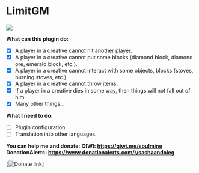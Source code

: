 # LimitGM
[![](https://poggit.pmmp.io/SashaStr/LimitGM)](https://poggit.pmmp.io/p/LimitGM)

__What can this plugin do:__
- [x] A player in a creative cannot hit another player.
- [x] A player in a creative cannot put some blocks (diamond block, diamond ore, emerald block, etc.).
- [x] A player in a creative cannot interact with some objects, blocks (stoves, burning stoves, etc.).
- [x] A player in a creative cannot throw items.
- [x] If a player in a creative dies in some way, then things will not fall out of him.
- [x] Many other things...

__What I need to do:__
- [ ] Plugin configuration.
- [ ] Translation into other languages.

__You can help me and donate:__
__QIWI: https://qiwi.me/soulmine__
__DonationAlerts: https://www.donationalerts.com/r/sashaandoleg__

[![Donate link](https://www.donationalerts.com/r/sashaandoleg)]

